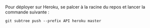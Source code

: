Pour déployer sur Heroku, se palcer à la racine du repos et lancer la commande suivante :
```
git subtree push --prefix API heroku master
```